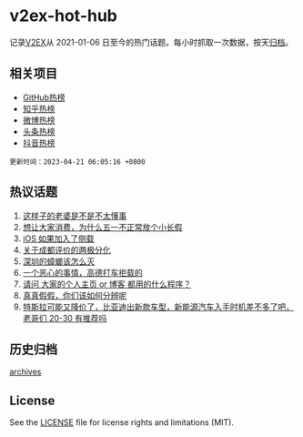 # v2ex-hot-hub

 记录[V2EX](https://www.v2ex.com/)从 2021-01-06 日至今的热门话题。每小时抓取一次数据，按天[归档](archives)。
 
 ## 相关项目

- [GitHub热榜](https://github.com/snaildev/github-hot-hub)
- [知乎热榜](https://github.com/snaildev/zhihu-hot-hub)
- [微博热榜](https://github.com/snaildev/weibo-hot-hub)
- [头条热榜](https://github.com/snaildev/toutiao-hot-hub)
- [抖音热榜](https://github.com/snaildev/douyin-hot-hub)


 `更新时间：2023-04-21 06:05:16 +0800`

## 热议话题

1. [这样子的老婆是不是不太懂事](https://www.v2ex.com/t/933893)
1. [想让大家消费，为什么五一不正常放个小长假](https://www.v2ex.com/t/933929)
1. [iOS 如果加入了侧载](https://www.v2ex.com/t/933955)
1. [关于成都评价的两极分化](https://www.v2ex.com/t/933992)
1. [深圳的蟑螂该怎么灭](https://www.v2ex.com/t/933898)
1. [一个恶心的事情，高德打车拒载的](https://www.v2ex.com/t/933910)
1. [请问 大家的个人主页 or 博客 都用的什么程序？](https://www.v2ex.com/t/933986)
1. [真真假假，你们该如何分辨呢](https://www.v2ex.com/t/933903)
1. [特斯拉可能又降价了，比亚迪出新款车型，新能源汽车入手时机差不多了吧，老哥们 20-30 有推荐吗](https://www.v2ex.com/t/933919)

## 历史归档

[archives](archives)

## License

See the [LICENSE](LICENSE) file for license rights and limitations (MIT).
